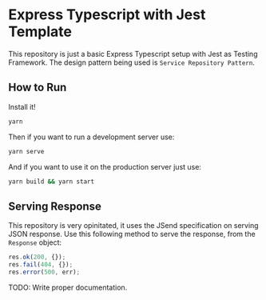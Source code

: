 # Express Typescript with Jest Template

This repository is just a basic Express Typescript setup with Jest as Testing Framework.
The design pattern being used is `Service Repository Pattern`.
## How to Run

Install it!

```bash
yarn
```

Then if you want to run a development server use:

```bash
yarn serve
```

And if you want to use it on the production server just use:

```bash
yarn build && yarn start
```

## Serving Response

This repository is very opinitated, it uses the JSend specification on serving JSON response.
Use this following method to serve the response, from the `Response` object:

```typescript
res.ok(200, {});
res.fail(404, {});
res.error(500, err);
```

TODO: Write proper documentation.

